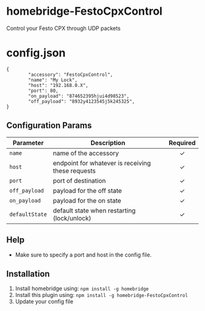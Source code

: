# homebridge-FestoCpxControl
Control your Festo CPX through UDP packets


# config.json

```
{
        "accessory": "FestoCpxControl",
        "name": "My Lock",
        "host": "192.168.0.X",
        "port": 80,
        "on_payload": "874652395hjui4d98523",
        "off_payload": "8932y4123545j5k245325",
}
```

## Configuration Params

|             Parameter            |                       Description                       | Required |
| -------------------------------- | ------------------------------------------------------- |:--------:|
| `name`                           | name of the accessory                                   |     ✓    |
| `host`                           | endpoint for whatever is receiving these requests       |     ✓    |
| `port`                           | port of destination                                     |     ✓    |
| `off_payload`                 | payload for the off state                            |     ✓    |
| `on_payload`                   | payload for the on state                              |     ✓    |
| `defaultState`                   | default state when restarting (lock/unlock)             |     ✓    |

## Help

  - Make sure to specify a port and host in the config file.

## Installation

1. Install homebridge using: `npm install -g homebridge`
2. Install this plugin using: `npm install -g homebridge-FestoCpxControl`
3. Update your config file
